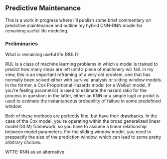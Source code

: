 ## Predictive Maintenance

This is a work in progress where I'll publish some brief commentary on predictive maintenance and outline my hybrid CNN-RNN model for remaining useful life modeling.

### Preliminaries

What is remaining useful life (RUL)?

RUL is a class of machine learning problems in which a model is trained to predict how many steps are left until a piece of machinery will fail. In my view, this is an important reframing of a very old problem, one that has normally been solved either with survival analysis or sliding window models. In the former, a Cox Proportional Hazards model (or a Weibull model, if you're feeling parametric) is used to estimate the hazard ratio for the process in question; in the latter, either an RNN or a simple logit or probit is used to estimate the instantaneous probability of failure in some predefined window.

Both of these methods are perfectly fine, but have their drawbacks. In the case of the Cox model, you're operating within the broad generalized linear model (GLM) framework, so you have to assume a linear relationship between model parameters. For the sliding window model, you need to prespecify the size of the prediction window, which can lead to some pretty arbitrary choices. 

WTTE-RNN as an alternative


